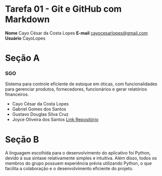 # Tarefa 01 - Git e GitHub com Markdown
**Nome** Cayo César da Costa Lopes
**E-mail** cayocesarlopes@gmail.com
**Usuário** CayoLopes

# Seção A

### SGO

Sistema para controle eficiente de estoque em óticas, com funcionalidades para gerenciar produtos, fornecedores, funcionários e gerar relatórios financeiros.

- Cayo César da Costa Lopes
- Gabriel Gomes dos Santos
- Gustavo Douglas Silva Cruz
- Joyce Oliveira dos Santos
[Link Repositório](https://github.com/Joyce8900/SGO-EngII)

# Seção B 

A linguagem escolhida para o desenvolvimento do aplicativo foi Python, devido à sua sintaxe relativamente simples e intuitiva. Além disso, todos os membros do grupo possuem experiência prévia utilizando Python, o que facilita a colaboração e o desenvolvimento eficiente do projeto.